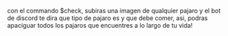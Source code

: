 con el commando $check, subiras una imagen de qualquier pajaro y el bot de discord te dira que tipo de pajaro es y que debe comer, asi, podras apaciguar todos los pajaros que encuentres a lo largo de tu vida!
